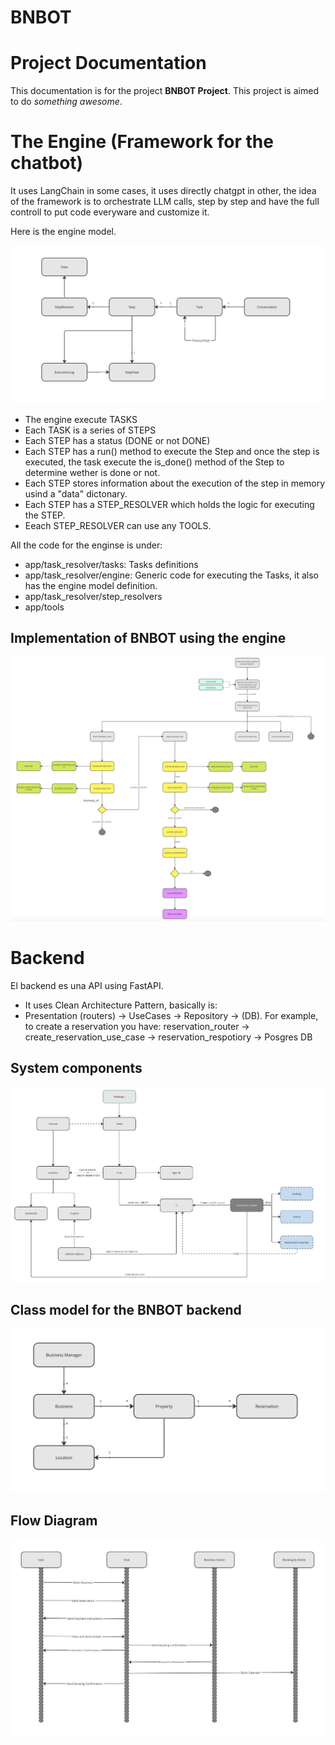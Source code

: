 # BNBOT

# Project Documentation

This documentation is for the project **BNBOT Project**. This project is aimed to do *something awesome*.

# The Engine (Framework for the chatbot)

It uses LangChain in some cases, it uses directly chatgpt in other, the idea of the framework is to orchestrate LLM calls, step by step and have the full controll to put code everyware and customize it.

Here is the engine model.

![Engine Model](doc/engine_model.png)

- The engine execute TASKS
- Each TASK is a series of STEPS
- Each STEP has a status (DONE or not DONE)
- Each STEP has a run() method to execute the Step and once the step is executed, the task execute the is_done() method of the Step to determine wether is done or not. 
- Each STEP stores information about the execution of the step in memory usind a "data" dictonary.
- Each STEP has a STEP_RESOLVER which holds the logic for executing the STEP.
- Eeach STEP_RESOLVER can use any TOOLS.

All the code for the enginse is under:
- app/task_resolver/tasks: Tasks definitions
- app/task_resolver/engine: Generic code for executing the Tasks, it also has the engine model definition.
- app/task_resolver/step_resolvers
- app/tools

## Implementation of BNBOT using the engine

![Engine BnBot](doc/engine_bnbot.png)


# Backend

El backend es una API using FastAPI. 
- It uses Clean Architecture Pattern, basically is:
- Presentation (routers) -> UseCases -> Repository -> (DB). For example, to create a reservation you have: reservation_router -> create_reservation_use_case -> reservation_respotiory -> Posgres DB

## System components

![System Components](doc/components.png)

## Class model for the BNBOT backend

![Business Model](doc/business_model.png)

## Flow Diagram

![Flow Diagram](doc/flow_diagram.png)

